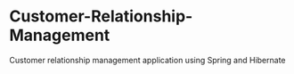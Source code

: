 # Customer-Relationship-Management

Customer relationship management application using Spring and Hibernate
